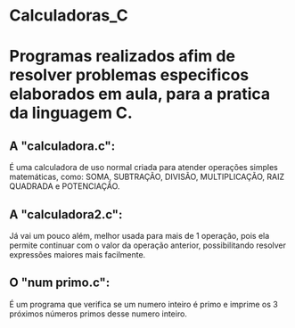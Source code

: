 # Calculadoras_C
# Programas realizados afim de resolver problemas especificos elaborados em aula, para a pratica da linguagem C.

## A "calculadora.c":
É uma calculadora de uso normal criada para atender operações simples matemáticas, como: SOMA, SUBTRAÇÃO, DIVISÃO, MULTIPLICAÇÃO, RAIZ QUADRADA e POTENCIAÇÃO.

## A "calculadora2.c":
Já vai um pouco além, melhor usada para mais de 1 operação, pois ela permite continuar com o valor da operação anterior, possibilitando resolver expressões maiores mais facilmente.

## O "num primo.c":
É um programa que verifica se um numero inteiro é primo e imprime os 3 próximos números primos desse numero inteiro.

